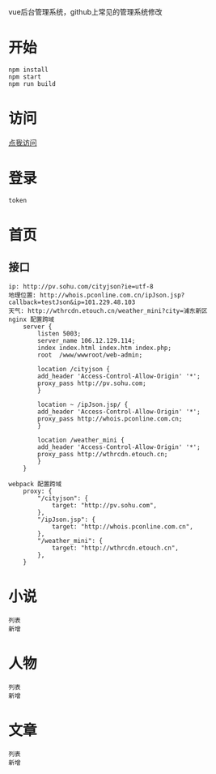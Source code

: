 vue后台管理系统，github上常见的管理系统修改
# 开始
    npm install
    npm start
    npm run build

# 访问
  [点我访问](https://liuer1211.github.io/soft/soft/web-admin/dist/)

# 登录
    token

# 首页
## 接口
    ip: http://pv.sohu.com/cityjson?ie=utf-8
    地理位置: http://whois.pconline.com.cn/ipJson.jsp?callback=testJson&ip=101.229.48.103
    天气: http://wthrcdn.etouch.cn/weather_mini?city=浦东新区
    nginx 配置跨域
        server {
            listen 5003;
            server_name 106.12.129.114;
            index index.html index.htm index.php;
            root  /www/wwwroot/web-admin;
            
            location /cityjson {
            add_header 'Access-Control-Allow-Origin' '*';
            proxy_pass http://pv.sohu.com;
            }
            
            location ~ /ipJson.jsp/ {
            add_header 'Access-Control-Allow-Origin' '*';
            proxy_pass http://whois.pconline.com.cn;
            }
            
            location /weather_mini {
            add_header 'Access-Control-Allow-Origin' '*';
            proxy_pass http://wthrcdn.etouch.cn;
            }
        }  
    
    webpack 配置跨域
        proxy: {
            "/cityjson": {
                target: "http://pv.sohu.com",
            },
            "/ipJson.jsp": {
                target: "http://whois.pconline.com.cn",
            },
            "/weather_mini": {
                target: "http://wthrcdn.etouch.cn",
            },
        }
# 小说
    列表
    新增

# 人物
    列表
    新增

# 文章
    列表
    新增

    
